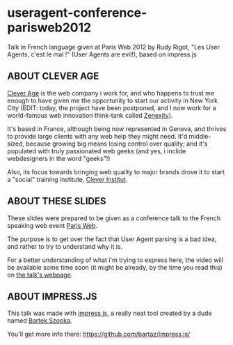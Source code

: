 useragent-conference-parisweb2012
=================================

Talk in French language given at Paris Web 2012 by Rudy Rigot, "Les User Agents, c'est le mal !" (User Agents are evil!), based on impress.js

ABOUT CLEVER AGE
----------------

[Clever Age](http://www.clever-age.com) is the web company i work for, and who happens to trust me enough to have given me the opportunity to start our activity in New York City (EDIT: today, the project have been postponed, and I now work for a world-famous web innovation think-tank called [Zenexity](http://www.zenexity.com)).

It's based in France, although being now represented in Geneva, and thrives to provide large clients with any web help they might need. It'd middle-sized, because growing big means losing control over quality; and it's populated with truly passionated web geeks (and yes, i inclide webdesigners in the word "geeks"!)

Also, its focus towards bringing web quality to major brands drove it to start a "social" training institute, [Clever Institut](http://clever-institut.fr).

ABOUT THESE SLIDES
----------------

These slides were prepared to be given as a conference talk to the French speaking web event [Paris Web](http://paris-web.fr).

The purpose is to get over the fact that User Agent parsing is a bad idea, and rather to try to understand why it is.

For a better understanding of what i'm trying to express here, the video will be available some time soon (it might be already, by the time you read this) on [the talk's webpage](http://www.paris-web.fr/2012/conferences/les-user-agents-cest-le-mal.php).

ABOUT IMPRESS.JS
----------------

This talk was made with [impress.js](http://bartaz.github.com/impress.js/), a really neat tool created by a dude named [Bartek Szopka](https://github.com/bartaz/).

You'll get more info there: https://github.com/bartaz/impress.js/
